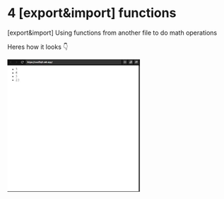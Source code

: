 # 4 [export&import] functions

[export&import] Using functions from another file to do math operations

Heres how it looks 👇

<p float="left">
  <img src="https://github.com/more-mr/React-Practice/blob/master/4%20%5Bexport%26import%5D%20functions/programImg1.jpg" width="300" />
</p>

